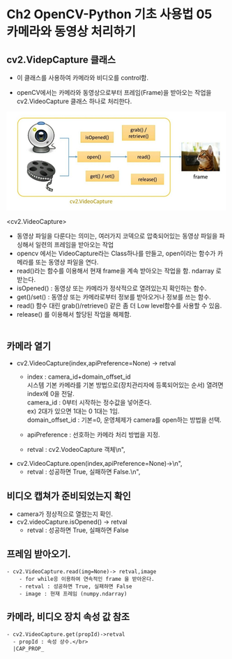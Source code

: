 # Ch2 OpenCV-Python 기초 사용법 05 카메라와 동영상 처리하기

## cv2.VidepCapture 클래스

 - 이 클래스를 사용하여 카메라와 비디오를 control함.

 - openCV에서는 카메라와 동영상으로부터 프레임(Frame)을 받아오는 작업을 cv2.VideoCapture 클래스 하나로 처리한다.</br>

 ![](2020-10-20-21-15-21.png)</br>

 <cv2.VideoCapture></br>
 - 동영상 파일을 다룬다는 의미는, 여러가지 코덱으로 압축되어있는 동영상 파일을 파싱해서 일련의 프레임을 받아오는 작업
 - opencv 에서는 VideoCapture라는 Class하나를 만들고, open이라는 함수가 카메라를 또는 동영상 파일을 연다.
 - read()라는 함수를 이용해서 현재 frame을 계속 받아오는 작업을 함. ndarray 로 받는다.
 - isOpened() : 동영상 또는 카메라가 정삭적으로 열려있는지 확인하는 함수.
 - get()/set() : 동영상 또는 카메라로부터 정보를 받아오거나 정보를 쓰는 함수.
 - read() 함수 대린 grab()/retrieve() 같은 좀 더 Low level함수를 사용할 수 있음.
 - release() 를 이용해서 할당된 작업을 해제함.</br></br>

## 카메라 열기
 - cv2.VideoCapture(index,apiPreference=None) -> retval
     - index : camera_id+domain_offset_id </br>
       시스템 기본 카메라를 기본 방법으로(장치관리자에 등록되어있는 순서) 열려면 index에 0을 전달.</br>
       camera_id : 0부터 시작하는 정수값을 넣어준다.</br>
       ex) 2대가 있으면 1대는 0 1대는 1임.</br>
       domain_offset_id : 기본=0, 운영체제가 camera를 open하는 방법을 선택.
            
     - apiPreference : 선호하는 카메라 처리 방법을 지정.
     - retval : cv2.VodeoCapture 객체\n",
 - cv2.VideoCapture.open(index,apiPreference=None)->\n",
     - retval : 성공하면 True, 실패하면 False.\n",
    
## 비디오 캡쳐가 준비되었는지 확인

 - camera가 정상적으로 열렸는지 확인.
 - cv2.videoCapture.isOpened() -> retval
     - retval : 성공하면  True, 실패하면 False
    
## 프레임 받아오기.

    - cv2.VideoCapture.read(img=None)-> retval,image
        - for while응 이용하여 연속적인 frame 을 받아온다.
        - retval : 성공하면 True, 실패하면 False
        - image : 현재 프레임 (numpy.ndarray)

## 카메라, 비디오 장치 속성 값 참조

    - cv2.VideoCapture.get(propId)->retval
      - propId : 속성 상수.</br>
      |CAP_PROP_